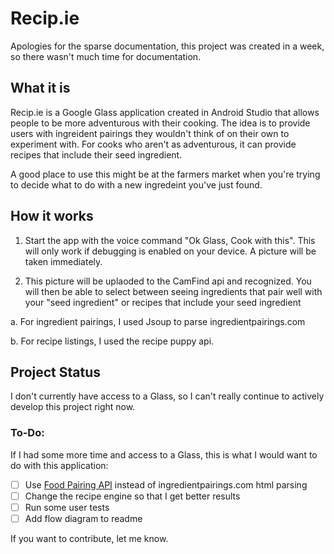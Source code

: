 # Recip.ie
Apologies for the sparse documentation, this project was created in a week, so there wasn't much time for documentation.

## What it is
Recip.ie is a Google Glass application created in Android Studio that allows people to be more adventurous with their cooking. The idea is to provide users with ingreident pairings they wouldn't think of on their own to experiment with. For cooks who aren't as adventurous, it can provide recipes that include their seed ingredient.

A good place to use this might be at the farmers market when you're trying to decide what to do with a new ingredeint you've just found.

## How it works

1. Start the app with the voice command "Ok Glass, Cook with this". This will only work if debugging is enabled on your device. A picture will be taken immediately.

2. This picture will be uplaoded to the CamFind api and recognized. You will then be able to select between seeing ingredients that pair well with your "seed ingredient" or recipes that include your seed ingredient
  
  a. For ingredient pairings, I used Jsoup to parse ingredientpairings.com
  
  b. For recipe listings, I used the recipe puppy api.
  
## Project Status

I don't currently have access to a Glass, so I can't really continue to actively develop this project right now.

### To-Do:
If I had some more time and access to a Glass, this is what I would want to do with this application:
- [ ] Use [Food Pairing API](https://www.foodpairing.com/en/home) instead of ingredientpairings.com html parsing
- [ ] Change the recipe engine so that I get better results
- [ ] Run some user tests
- [ ] Add flow diagram to readme

If you want to contribute, let me know.
